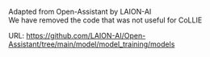 Adapted from Open-Assistant by LAION-AI  
We have removed the code that was not useful for CoLLIE

URL: https://github.com/LAION-AI/Open-Assistant/tree/main/model/model_training/models